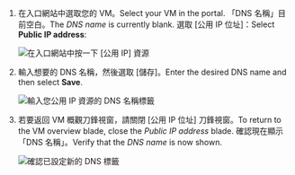 
1. <span data-ttu-id="334a2-101">在入口網站中選取您的 VM。</span><span class="sxs-lookup"><span data-stu-id="334a2-101">Select your VM in the portal.</span></span> <span data-ttu-id="334a2-102">「DNS 名稱」目前空白。</span><span class="sxs-lookup"><span data-stu-id="334a2-102">The *DNS name* is currently blank.</span></span> <span data-ttu-id="334a2-103">選取 [公用 IP 位址]：</span><span class="sxs-lookup"><span data-stu-id="334a2-103">Select **Public IP address**:</span></span>
   
   ![在入口網站中按一下 [公用 IP] 資源](./media/virtual-machines-common-portal-create-fqdn/locatePublicIP.PNG)

2. <span data-ttu-id="334a2-105">輸入想要的 DNS 名稱，然後選取 [儲存]。</span><span class="sxs-lookup"><span data-stu-id="334a2-105">Enter the desired DNS name and then select **Save**.</span></span>
   
   ![輸入您公用 IP 資源的 DNS 名稱標籤](./media/virtual-machines-common-portal-create-fqdn/dnsNameLabel.PNG)
 

3. <span data-ttu-id="334a2-107">若要返回 VM 概觀刀鋒視窗，請關閉 [公用 IP 位址] 刀鋒視窗。</span><span class="sxs-lookup"><span data-stu-id="334a2-107">To return to the VM overview blade, close the *Public IP address* blade.</span></span> <span data-ttu-id="334a2-108">確認現在顯示「DNS 名稱」。</span><span class="sxs-lookup"><span data-stu-id="334a2-108">Verify that the *DNS name* is now shown.</span></span>
   
   ![確認已設定新的 DNS 標籤](./media/virtual-machines-common-portal-create-fqdn/fqdnCreated.PNG)

